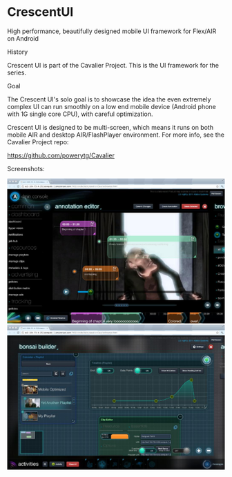 CrescentUI
==========

High performance, beautifully designed mobile UI framework for Flex/AIR on Android


History

Crescent UI is part of the Cavalier Project. This is the UI framework for the series.


Goal

The Crescent UI's solo goal is to showcase the idea the even extremely complex UI can run smoothly on a low end mobile device (Android phone with 1G single core CPU), with careful optimization. 

Crescent UI is designed to be multi-screen, which means it runs on both mobile AIR and desktop AIR/FlashPlayer environment. For more info, see the Cavalier Project repo:

https://github.com/powerytg/Cavalier

Screenshots:

![Alt text](/screenshots/1.jpg "example")
![Alt text](/screenshots/2.jpg "example")